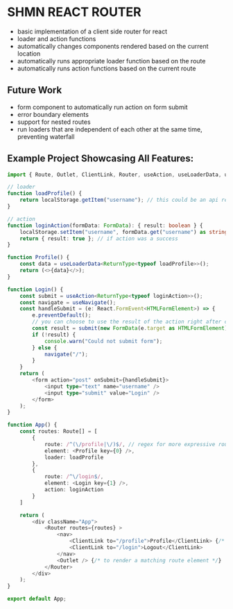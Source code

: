 # SHMN REACT ROUTER

- basic implementation of a client side router for react
- loader and action functions
- automatically changes components rendered based on the current location
- automatically runs appropriate loader function based on the route
- automatically runs action functions based on the current route

## Future Work

- form component to automatically run action on form submit
- error boundary elements
- support for nested routes
- run loaders that are independent of each other at the same time, preventing waterfall

## Example Project Showcasing All Features:

```ts
import { Route, Outlet, ClientLink, Router, useAction, useLoaderData, useNavigate } from "shmn-react-router"

// loader
function loadProfile() {
    return localStorage.getItem("username"); // this could be an api request instead
}

// action
function loginAction(formData: FormData): { result: boolean } {
    localStorage.setItem("username", formData.get("username") as string); // validate and send your form details
    return { result: true }; // if action was a success
}

function Profile() {
    const data = useLoaderData<ReturnType<typeof loadProfile>>();
    return (<>{data}</>);
}

function Login() {
    const submit = useAction<ReturnType<typeof loginAction>>();
    const navigate = useNavigate();
    const handleSubmit = (e: React.FormEvent<HTMLFormElement>) => {
        e.preventDefault();
        // you can choose to use the result of the action right after calling it
        const result = submit(new FormData(e.target as HTMLFormElement))
        if (!result) {
            console.warn("Could not submit form");
        } else {
            navigate("/");
        }
    }
    return (
        <form action="post" onSubmit={handleSubmit}>
            <input type="text" name="username" />
            <input type="submit" value="Login" />
        </form>
    );
}

function App() {
    const routes: Route[] = [
        {
            route: /^(\/profile|\/)$/, // regex for more expressive routes
            element: <Profile key={0} />,
            loader: loadProfile
        },
        {
            route: /^\/login$/,
            element: <Login key={1} />,
            action: loginAction
        }
    ]

    return (
        <div className="App">
            <Router routes={routes} >
                <nav>
                    <ClientLink to="/profile">Profile</ClientLink> {/* ClientLink is a plain anchor tag that won't cause a reload */}
                    <ClientLink to="/login">Logout</ClientLink>
                </nav>
                <Outlet /> {/* to render a matching route element */}
            </Router>
        </div>
    );
}

export default App;
```
